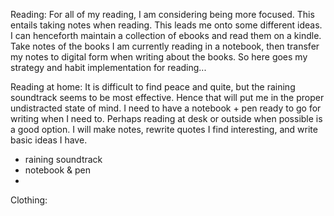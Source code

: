 Reading:
For all of my reading, I am considering being more focused.  This entails taking notes when reading.  This leads me onto some different ideas.  I can henceforth maintain a collection of ebooks and read them on a kindle.  Take notes of the books I am currently reading in a notebook, then transfer my notes to digital form when writing about the books.  So here goes my strategy and habit implementation for reading...

Reading at home:
It is difficult to find peace and quite, but the raining soundtrack seems to be most effective.  Hence that will put me in the proper undistracted state of mind.  I need to have a notebook + pen ready to go for writing when I need to.  Perhaps reading at desk or outside when possible is a good option.  I will make notes, rewrite quotes I find interesting, and write basic ideas I have.  

- raining soundtrack
- notebook & pen
-


Clothing:
